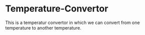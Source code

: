 # Temperature-Convertor
This is a temperatur convertor in which we can convert from one temperature to another temperature.
